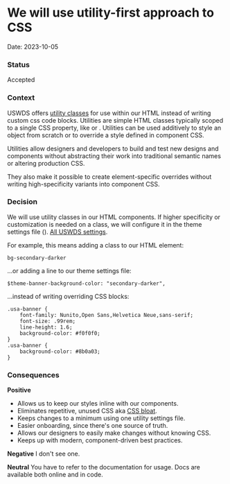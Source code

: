# We will use utility-first approach to CSS

Date: 2023-10-05

### Status

Accepted

### Context

USWDS offers [utility classes](https://designsystem.digital.gov/utilities/) for use within our HTML instead of writing custom css code blocks. Utilities are simple HTML classes typically scoped to a single CSS property, like or . Utilities can be used additively to style an object from scratch or to override a style defined in component CSS.

Utilities allow designers and developers to build and test new designs and components without abstracting their work into traditional semantic names or altering production CSS.

They also make it possible to create element-specific overrides without writing high-specificity variants into component CSS.

### Decision

We will use utility classes in our HTML components. If higher specificity or customization is needed on a class, we will configure it in the theme settings file (). [All USWDS settings](https://designsystem.digital.gov/documentation/settings/).

For example, this means adding a class to our HTML element:

```
bg-secondary-darker
```

...or adding a line to our theme settings file:

```
$theme-banner-background-color: "secondary-darker",
```

...instead of writing overriding CSS blocks:

```
.usa-banner {
    font-family: Nunito,Open Sans,Helvetica Neue,sans-serif;
    font-size: .99rem;
    line-height: 1.6;
    background-color: #f0f0f0;
}
.usa-banner {
    background-color: #8b0a03;
}
```

### Consequences

**Positive**

- Allows us to keep our styles inline with our components.
- Eliminates repetitive, unused CSS aka [CSS bloat](https://css-tricks.com/un-bloat-css-by-using-multiple-classes/).
- Keeps changes to a minimum using one utility settings file.
- Easier onboarding, since there's one source of truth.
- Allows our designers to easily make changes without knowing CSS.
- Keeps up with modern, component-driven best practices.

**Negative**
I don't see one.

**Neutral**
You have to refer to the documentation for usage. Docs are available both online and in code.
